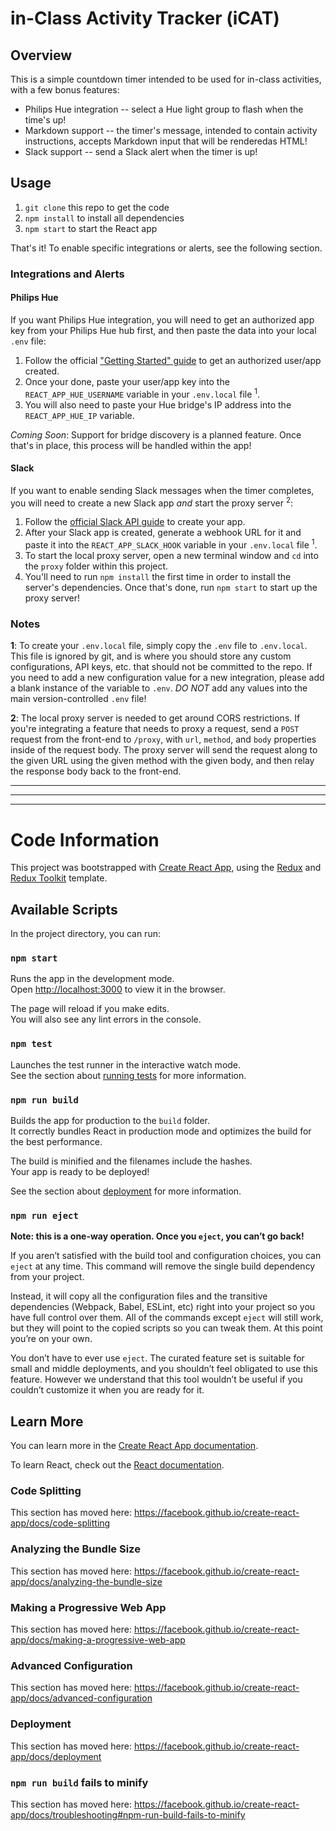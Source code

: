 # in-Class Activity Tracker (iCAT)

## Overview

This is a simple countdown timer intended to be used for in-class activities, with a few bonus features:

- Philips Hue integration -- select a Hue light group to flash when the time's up!
- Markdown support -- the timer's message, intended to contain activity instructions, accepts Markdown input that will be renderedas HTML!
- Slack support -- send a Slack alert when the timer is up!

## Usage

1.  `git clone` this repo to get the code
1.  `npm install` to install all dependencies
1.  `npm start` to start the React app

That's it! To enable specific integrations or alerts, see the following section.

### Integrations and Alerts

#### Philips Hue

If you want Philips Hue integration, you will need to get an authorized app key from your Philips Hue hub first, and then paste the data into your local `.env` file:

1.  Follow the official ["Getting Started" guide](https://developers.meethue.com/develop/get-started-2/) to get an authorized user/app created.
1.  Once your done, paste your user/app key into the `REACT_APP_HUE_USERNAME` variable in your `.env.local` file <sup>1</sup>.
1.  You will also need to paste your Hue bridge's IP address into the `REACT_APP_HUE_IP` variable.

_Coming Soon_: Support for bridge discovery is a planned feature. Once that's in place, this process will be handled within the app!

#### Slack

If you want to enable sending Slack messages when the timer completes, you will need to create a new Slack app _and_ start the proxy server <sup>2</sup>:

1. Follow the [official Slack API guide](https://api.slack.com/messaging) to create your app.
1. After your Slack app is created, generate a webhook URL for it and paste it into the `REACT_APP_SLACK_HOOK` variable in your `.env.local` file <sup>1</sup>.
1. To start the local proxy server, open a new terminal window and `cd` into the `proxy` folder within this project.
1. You'll need to run `npm install` the first time in order to install the server's dependencies. Once that's done, run `npm start` to start up the proxy server!

### Notes

**1**: To create your `.env.local` file, simply copy the `.env` file to `.env.local`. This file is ignored by git, and is where you should store any custom configurations, API keys, etc. that should not be committed to the repo. If you need to add a new configuration value for a new integration, please add a blank instance of the variable to `.env`. _DO NOT_ add any values into the main version-controlled `.env` file!

**2**: The local proxy server is needed to get around CORS restrictions. If you're integrating a feature that needs to proxy a request, send a `POST` request from the front-end to `/proxy`, with `url`, `method`, and `body` properties inside of the request body. The proxy server will send the request along to the given URL using the given method with the given body, and then relay the response body back to the front-end.

---

---

---

# Code Information

This project was bootstrapped with [Create React App](https://github.com/facebook/create-react-app), using the [Redux](https://redux.js.org/) and [Redux Toolkit](https://redux-toolkit.js.org/) template.

## Available Scripts

In the project directory, you can run:

### `npm start`

Runs the app in the development mode.<br />
Open [http://localhost:3000](http://localhost:3000) to view it in the browser.

The page will reload if you make edits.<br />
You will also see any lint errors in the console.

### `npm test`

Launches the test runner in the interactive watch mode.<br />
See the section about [running tests](https://facebook.github.io/create-react-app/docs/running-tests) for more information.

### `npm run build`

Builds the app for production to the `build` folder.<br />
It correctly bundles React in production mode and optimizes the build for the best performance.

The build is minified and the filenames include the hashes.<br />
Your app is ready to be deployed!

See the section about [deployment](https://facebook.github.io/create-react-app/docs/deployment) for more information.

### `npm run eject`

**Note: this is a one-way operation. Once you `eject`, you can’t go back!**

If you aren’t satisfied with the build tool and configuration choices, you can `eject` at any time. This command will remove the single build dependency from your project.

Instead, it will copy all the configuration files and the transitive dependencies (Webpack, Babel, ESLint, etc) right into your project so you have full control over them. All of the commands except `eject` will still work, but they will point to the copied scripts so you can tweak them. At this point you’re on your own.

You don’t have to ever use `eject`. The curated feature set is suitable for small and middle deployments, and you shouldn’t feel obligated to use this feature. However we understand that this tool wouldn’t be useful if you couldn’t customize it when you are ready for it.

## Learn More

You can learn more in the [Create React App documentation](https://facebook.github.io/create-react-app/docs/getting-started).

To learn React, check out the [React documentation](https://reactjs.org/).

### Code Splitting

This section has moved here: https://facebook.github.io/create-react-app/docs/code-splitting

### Analyzing the Bundle Size

This section has moved here: https://facebook.github.io/create-react-app/docs/analyzing-the-bundle-size

### Making a Progressive Web App

This section has moved here: https://facebook.github.io/create-react-app/docs/making-a-progressive-web-app

### Advanced Configuration

This section has moved here: https://facebook.github.io/create-react-app/docs/advanced-configuration

### Deployment

This section has moved here: https://facebook.github.io/create-react-app/docs/deployment

### `npm run build` fails to minify

This section has moved here: https://facebook.github.io/create-react-app/docs/troubleshooting#npm-run-build-fails-to-minify
